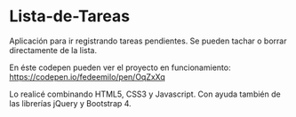 # Lista-de-Tareas
Aplicación para ir registrando tareas pendientes. Se pueden tachar o borrar directamente de la lista.

En éste codepen pueden ver el proyecto en funcionamiento: https://codepen.io/fedeemilo/pen/OqZxXq

Lo realicé combinando HTML5, CSS3 y Javascript. Con ayuda también de las librerías jQuery y Bootstrap 4. 

